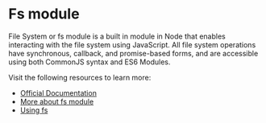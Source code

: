 # Fs module

File System or fs module is a built in module in Node that enables interacting with the file system using JavaScript. All file system operations have synchronous, callback, and promise-based forms, and are accessible using both CommonJS syntax and ES6 Modules.

Visit the following resources to learn more:

- [Official Documentation](https://nodejs.org/api/fs.html)
- [More about fs module](https://www.w3schools.com/nodejs/nodejs_filesystem.asp)
- [Using fs](https://www.youtube.com/watch?v=ZySsdm576wE)
